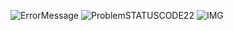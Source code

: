 ![ErrorMessage](https://user-images.githubusercontent.com/20098740/180668672-50650edf-542f-40b0-a72d-49c4899ab55c.gif)
![ProblemSTATUSCODE22](https://user-images.githubusercontent.com/20098740/180668689-7c49eb24-8c2b-4da3-96f8-6aef4ccf009e.gif)
![IMG](https://i.imgur.com/t5cKqV9.png)
